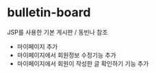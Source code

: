 # bulletin-board
JSP를 사용한 기본 게시판 / 동빈나 참조
  - 마이페이지 추가
  - 마이페이지에서 회원정보 수정기능 추가
  - 마이페이지에서 회원이 작성한 글 확인하기 기능 추가
